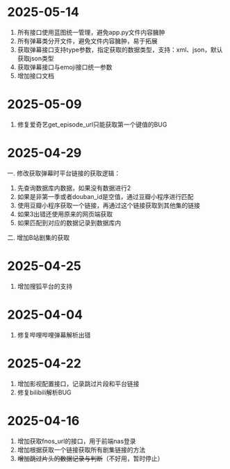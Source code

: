 ﻿# 2025-05-14
1. 所有接口使用蓝图统一管理，避免app.py文件内容臃肿
2. 所有弹幕类分开文件，避免文件内容臃肿，易于拓展
3. 获取弹幕接口支持type参数，指定获取的数据类型，支持：xml、json，默认获取json类型
4. 获取弹幕接口与emoji接口统一参数
5. 增加接口文档

# 2025-05-09
1. 修复爱奇艺get_episode_url只能获取第一个键值的BUG

# 2025-04-29
一. 修改获取弹幕时平台链接的获取逻辑：
1. 先查询数据库内数据，如果没有数据进行2
2. 如果是非第一季或者douban_id是空值，通过豆瓣小程序进行匹配
3. 使用豆瓣小程序获取一个链接，再通过这个链接获取到其他集的链接
4. 如果3出错还使用原来的网页端获取
5. 如果匹配到对应的数据记录到数据库内

二. 增加B站剧集的获取

# 2025-04-25
1. 增加搜狐平台的支持

# 2025-04-04
1. 修复哔哩哔哩弹幕解析出错

# 2025-04-22
1. 增加影视配置接口，记录跳过片段和平台链接
2. 修复bilibili解析BUG

# 2025-04-16
1. 增加获取fnos_url的接口，用于前端nas登录
2. 增加根据获取一个链接获取所有剧集链接的方法
3. ~~增加跳过片头的数据记录与判断~~（不好用，暂时停止）